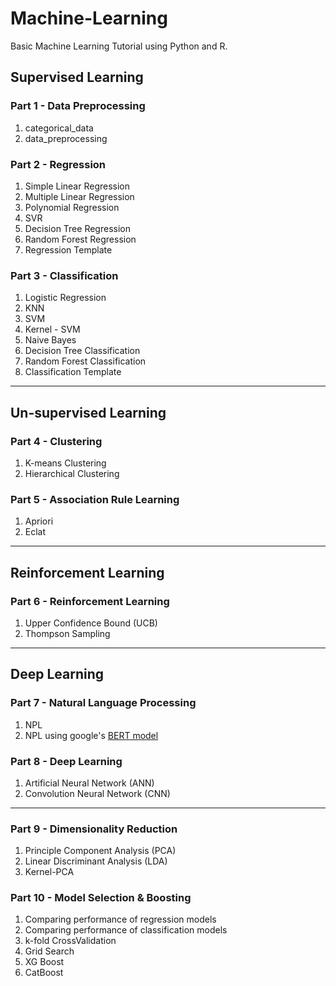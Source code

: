 
# Machine-Learning

Basic Machine Learning Tutorial using Python and R.

## Supervised Learning

### Part 1 - Data Preprocessing

1. categorical_data
2. data_preprocessing

### Part 2 - Regression

1. Simple Linear Regression
2. Multiple Linear Regression
3. Polynomial Regression
4. SVR
5. Decision Tree Regression
6. Random Forest Regression
7. Regression Template

### Part 3 - Classification

1. Logistic Regression
2. KNN
3. SVM
4. Kernel - SVM
5. Naive Bayes
6. Decision Tree Classification
7. Random Forest Classification
8. Classification Template

---

## Un-supervised Learning

### Part 4 - Clustering

1. K-means Clustering
2. Hierarchical Clustering

### Part 5 - Association Rule Learning

1. Apriori
2. Eclat

---

## Reinforcement Learning

### Part 6 - Reinforcement Learning

1. Upper Confidence Bound (UCB)
2. Thompson Sampling

---

## Deep Learning

### Part 7 - Natural Language Processing

1. NPL
2. NPL using google's [BERT model](https://sdsclub.com/bert-google-nlp-algorithm/)

### Part 8 - Deep Learning

1. Artificial Neural Network (ANN)
2. Convolution Neural Network (CNN)

---

### Part 9 - Dimensionality Reduction

1. Principle Component Analysis (PCA)
2. Linear Discriminant Analysis (LDA)
3. Kernel-PCA

### Part 10 - Model Selection & Boosting

1. Comparing performance of regression models
2. Comparing performance of classification models
3. k-fold CrossValidation
4. Grid Search
5. XG Boost
6. CatBoost
